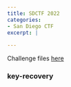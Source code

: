 ```yaml
---
title: SDCTF 2022
categories:
- San Diego CTF
excerpt: |
  
---
```


Challenge files [here](https://github.com/Connor-McCartney/CTF-files/tree/main/SDCTF-2022/key-recovery)

### key-recovery
